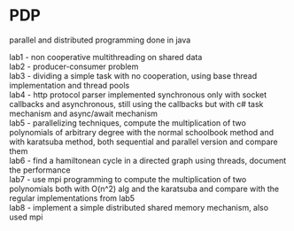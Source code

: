 # PDP
 parallel and distributed programming done in java

lab1 - non cooperative multithreading on shared data<br />
lab2 - producer-consumer problem<br />
lab3 - dividing a simple task with no cooperation, using base thread implementation and thread pools<br />
lab4 - http protocol parser implemented synchronous only with socket callbacks and asynchronous, still using the callbacks but with c# task mechanism and async/await mechanism<br />
lab5 - parallelizing techniques, compute the multiplication of two polynomials of arbitrary degree with the normal schoolbook method and with karatsuba method, both sequential and parallel version and compare them <br />
lab6 - find a hamiltonean cycle in a directed graph using threads, document the performance <br />
lab7 - use mpi programming to compute the multiplication of two polynomials both with O(n^2) alg and the karatsuba and compare with the regular implementations from lab5 <br />
lab8 - implement a simple distributed shared memory mechanism, also used mpi
